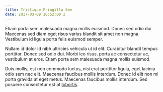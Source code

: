 ```yaml
---
title: Tristique Fringilla Sem
date: 2017-03-09 16:52:00 Z
---
```


Etiam porta sem malesuada magna mollis euismod. Donec sed odio dui. Maecenas sed diam eget risus varius blandit sit amet non magna. Vestibulum id ligula porta felis euismod semper.

Nullam id dolor id nibh ultricies vehicula ut id elit. Curabitur blandit tempus porttitor. Donec sed odio dui. Morbi leo risus, porta ac consectetur ac, vestibulum at eros. Etiam porta sem malesuada magna mollis euismod.

Duis mollis, est non commodo luctus, nisi erat porttitor ligula, eget lacinia odio sem nec elit. Maecenas faucibus mollis interdum. Donec id elit non mi porta gravida at eget metus. Maecenas faucibus mollis interdum. Sed posuere consectetur est at [lobortis](http://google.com).